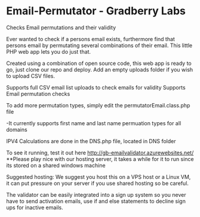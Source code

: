 # Email-Permutator - Gradberry Labs
Checks Email permutations and their validity

Ever wanted to check if a persons email exists, furthermore find that persons email by permutating several combinations of their email. This little PHP web app lets you do just that.

Created using a combination of open source code, this web app is ready to go, just clone our repo and deploy. Add an empty uploads folder if you wish to upload CSV files. 

Supports full CSV email list uploads to check emails for validity 
Supports Email permutation checks

To add more permutation types, simply edit the permutatorEmail.class.php file 

-It currently supports first name and last name permuation types for all domains

IPV4 Calculations are done in the DNS.php file, located in DNS folder

To see it running, test it out here http://gb-emailvalidator.azurewebsites.net/
**Please play nice with our hosting server, it takes a while for it to run since its stored on a shared windows machine

Suggested hosting: We suggest you host this on a VPS host or a Linux VM, it can put pressure on your server if you use shared hosting so be careful. 

The validator can be easily integrated into a sign up system so you never have to send activation emails, use if and else statements to decline sign ups for inactive emails. 
